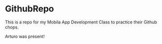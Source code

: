 # GithubRepo
This is a repo for my Mobila App Development Class to practice their Github chops.



Arturo was present!
